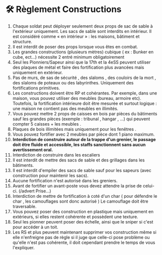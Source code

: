 # 🛠️ Règlement Constructions

1. Chaque soldat peut déployer seulement deux props de sac de sable à l'extérieur uniquement. Les sacs de sable sont interdits en intérieur. Il est considéré comme « en intérieur » : les maisons, bâtiment et structure.
2. Il est interdit de poser des props lorsque vous êtes en combat.
3. Les grandes constructions (plusieurs mètres) cubique ( ex : Bunker en cube, ect…) nécessite 2 entré minimum obligatoirement
4. Seul les Pionniers/Sapeur ainsi que la 17th et la 4eSS peuvent utiliser des plaques de métal et faire des fortification plus avancées mais uniquement en extérieur.
5. Pas de murs, de sas de sécurité , des slaloms , des couloirs de la mort , des slaloms de poteaux ou des labyrinthes. Uniquement des fortifications primitives.
6. Les constructions doivent être RP et cohérantes.  Par exemple, dans une maison, vous pouvez utiliser des meubles (bureau, armoire etc). Toutefois, la fortification intérieure doit être mesurée et surtout logique : une maison ne contient pas des meubles en illimités.
7. Vous pouvez mettre 2 props de caisses en bois par pièces du bâtiments sauf les grandes pièces (exemple : tribunal , hangar , ...) qui peuvent compter 5 caisses + les meubles .
8. Plaques de bois illimitées mais uniquement pour les fenêtres .
9. Vous pouvez fortifier avec 2 meubles par pièce dont 1 piano maximum.
10. **Interdiction de construire autour de la trappe d'un grenier, le passage doit être fluide et accessible, les staffs sanctionnent sans aucun avertissement oral.**
11. Interdiction de construire dans les escaliers
12. Il est interdit de mettre des sacs de sable et des grillages dans les bâtiments.
13. Il est interdit d'empiler des sacs de sable sauf pour les sapeurs (avec construction pour maintenir les sacs).
14. Aucune fortification n'est autorisé dans les greniers.
15. Avant de fortifier un avant-poste vous devez attendre la prise de celui-ci. (/advert Prise...)
16. Interdiction de mettre de fortification à coté d'un char ( pour défendre le char , les camouflages sont donc autorisé ) Le camouflage doit être traversable.
17. Vous pouvez poser des construction en plastique mais uniquement en extérieurs, si elles restent cohérente et possèdent une texture.
18. Seul les pionner peuvent poser des échelle, ainsi que le sniper si c'est pour accéder à un toit.
19. Les RS et plus peuvent maintenant supprimer vos construction même si elle n'enfreigne pas de règle si il juge que celle-ci pose problème ou qu'elle n'est pas cohérente, il doit cependant prendre le temps de vous l'expliquer.
